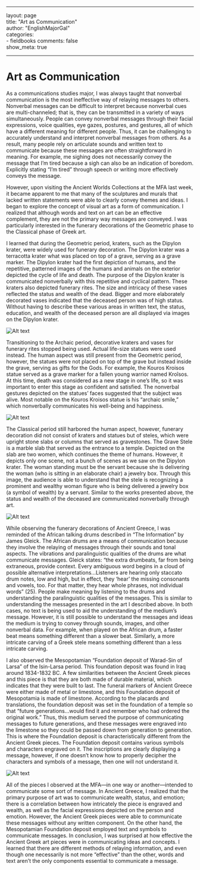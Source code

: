  ---
 layout: page  
 title: "Art as Communication"  
 author: "EnglishMajorGal"  
 categories:  
     - fieldbooks
 comments: false  
 show_meta: true

 ---

# Art as Communication

As a communications studies major, I was always taught that nonverbal communication is the most ineffective way of relaying messages to others. Nonverbal messages can be difficult to interpret because nonverbal cues are multi-channeled; that is, they can be transmitted in a variety of ways simultaneously. People can convey nonverbal messages through their facial expressions, voice qualities, eye gazes, postures, and gestures, all of which have a different meaning for different people. Thus, it can be challenging to accurately understand and interpret nonverbal messages from others. As a result, many people rely on articulate sounds and written text to communicate because these messages are often straightforward in meaning. For example, me sighing does not necessarily convey the message that I’m tired because a sigh can also be an indication of boredom. Explicitly stating “I’m tired” through speech or writing more effectively conveys the message.   

However, upon visiting the Ancient Worlds Collections at the MFA last week, it became apparent to me that many of the sculptures and murals that lacked written statements were able to clearly convey themes and ideas. I began to explore the concept of visual art as a form of communication. I realized that although words and text on art can be an effective complement, they are not the primary way messages are conveyed. I was particularly interested in the funerary decorations of the Geometric phase to the Classical phase of Greek art. 

I learned that during the Geometric period, kraters, such as the Dipylon krater, were widely used for funerary decoration. The Dipylon krater was a terracotta krater what was placed on top of a grave, serving as a grave marker. The Dipylon krater had the first depiction of humans, and the repetitive, patterned images of the humans and animals on the exterior depicted the cycle of life and death. The purpose of the Dipylon krater is communicated nonverbally with this repetitive and cyclical pattern. These kraters also depicted funerary rites. The size and intricacy of these vases reflected the status and wealth of the dead. Bigger and more elaborately decorated vases indicated that the deceased person was of high status. Without having to describe these various areas in written text, the status, education, and wealth of the deceased person are all displayed via images on the Dipylon krater. 

![Alt text](file:///Users/christinaphilippides/Desktop/krater.jpg "Dipylon krater")

Transitioning to the Archaic period, decorative kraters and vases for funerary rites stopped being used. Actual life-size statues were used instead. The human aspect was still present from the Geometric period, however, the statues were not placed on top of the grave but instead inside the grave, serving as gifts for the Gods. For example, the Kouros Kroisos statue served as a grave marker for a fallen young warrior named Kroîsos. At this time, death was considered as a new stage in one’s life, so it was important to enter this stage as confident and satisfied. The nonverbal gestures depicted on the statues’ faces suggested that the subject was alive. Most notable on the Kouros Kroisos statue is his “archaic smile,” which nonverbally communicates his well-being and happiness. 

![Alt text](file:///Users/christinaphilippides/Desktop/C7047.jpg "Kouros Kroisos")

The Classical period still harbored the human aspect, however, funerary decoration did not consist of kraters and statues but of steles, which were upright stone slabs or columns that served as gravestones. The Grave Stele is a marble slab that served as the entrance to a temple. Depicted on the slab are two women, which continues the theme of humans. However, it depicts only one scene, not a bunch of scenes as we saw on the Dipylon krater. The woman standing must be the servant because she is delivering the woman (who is sitting in an elaborate chair) a jewelry box. Through this image, the audience is able to understand that the stele is recognizing a prominent and wealthy woman figure who is being delivered a jewelry box (a symbol of wealth) by a servant. Similar to the works presented above, the status and wealth of the deceased are communicated nonverbally through art. 

![Alt text](file:///Users/christinaphilippides/Desktop/C35273.jpg "Grave Stele")

While observing the funerary decorations of Ancient Greece, I was reminded of the African talking drums described in “The Information” by James Gleick. The African drums are a means of communication because they involve the relaying of messages through their sounds and tonal aspects. The vibrations and paralinguistic qualities of the drums are what communicate messages. Gleick states: “the extra drumbeats, far from being extraneous, provide context. Every ambiguous word begins in a cloud of possible alternative interpretations...Listeners are hearing only staccato drum notes, low and high, but in effect, they ‘hear’ the missing consonants and vowels, too. For that matter, they hear whole phrases, not individual words” (25). People make meaning by listening to the drums and understanding the paralinguistic qualities of the messages. This is similar to understanding the messages presented in the art I described above. In both cases, no text is being used to aid the understanding of the medium’s message. However, it is still possible to understand the messages and ideas the medium is trying to convey through sounds, images, and other nonverbal data. For example, when played on the African drum, a faster beat means something different than a slower beat. Similarly, a more intricate carving of a Greek stele means something different than a less intricate carving.

I also observed the Mesopotamian “Foundation deposit of Warad-Sin of Larsa” of the Isin-Larsa period. This foundation deposit was found in Iraq around 1834-1832 BC. A few similarities between the Ancient Greek pieces and this piece is that they are both made of durable material, which indicates that they were built to last. The funeral markers of Ancient Greece were either made of metal or limestone, and this Foundation deposit of Mesopotamia is made of limestone. According to the placards and translations, the foundation deposit was set in the foundation of a temple so that “future generations…would find it and remember who had ordered the original work.” Thus, this medium served the purpose of communicating messages to future generations, and these messages were engraved into the limestone so they could be passed down from generation to generation. This is where the Foundation deposit is characteristically different from the Ancient Greek pieces. The Foundation deposit contains various symbols and characters engraved on it. The inscriptions are clearly displaying a message, however, if one doesn’t know how to properly decipher the characters and symbols of a message, then one will not understand it.

![Alt text](file:///Users/christinaphilippides/Desktop/19-21.jpg "Foundation deposit of Warad-Sin")

All of the pieces I observed at the MFA—in one way or another—intended to communicate some sort of message. In Ancient Greece, I realized that the primary purpose of art was to communicate wealth, status, and emotion; there is a correlation between how intricately the piece is engraved and wealth, as well as the facial expressions depicted on the person and emotion. However, the Ancient Greek pieces were able to communicate these messages without any written component. On the other hand, the Mesopotamian Foundation deposit employed text and symbols to communicate messages. In conclusion, I was surprised at how effective the Ancient Greek art pieces were in communicating ideas and concepts. I learned that there are different methods of relaying information, and even though one necessarily is not more “effective” than the other, words and text aren’t the only components essential to communicate a message.